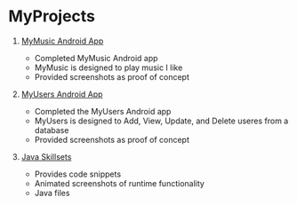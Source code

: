 # MyProjects
1. [MyMusic Android App](MyMusic/README.md "My MyMusic README.md file")
	- Completed MyMusic Android app
	- MyMusic is designed to play music I like
	- Provided screenshots as proof of concept
	
2. [MyUsers Android App](MyUsers/README.md "My MyUsers README.md file")
	- Completed the MyUsers Android app
	- MyUsers is designed to Add, View, Update, and Delete useres from a database
	- Provided screenshots as proof of concept

3. [Java Skillsets](java/README.md "My Java Skillsets README.md file")
	- Provides code snippets
	- Animated screenshots of runtime functionality
	- Java files